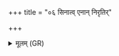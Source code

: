 +++
title = "०६ सिनात्व् एनान् निरृतिर्"

+++
<details><summary>मूलम् (GR)</summary>

सिनात्व् एनान् निरृतिर्  
मृत्योः पाशैर् अमोक्यैः ।  
अश्वत्थ शत्रून् मामकान्  
यांश् चाहं द्वेष्मि ये च माम् ॥
</details>